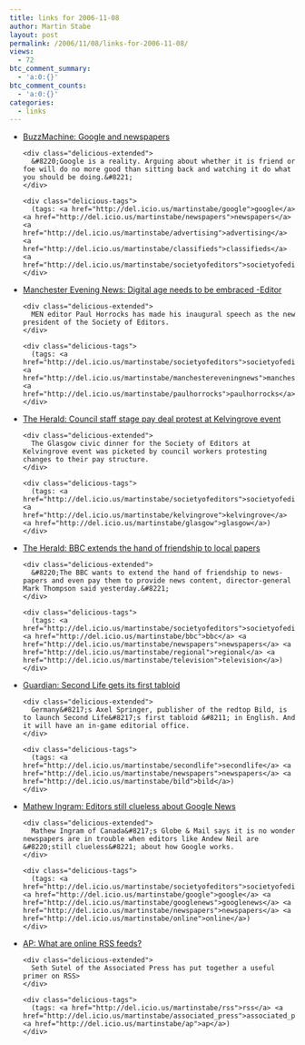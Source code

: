 ```yaml
---
title: links for 2006-11-08
author: Martin Stabe
layout: post
permalink: /2006/11/08/links-for-2006-11-08/
views:
  - 72
btc_comment_summary:
  - 'a:0:{}'
btc_comment_counts:
  - 'a:0:{}'
categories:
  - links
---
```

<ul class="delicious">
  <li>
    <div class="delicious-link">
      <a href="http://www.buzzmachine.com/index.php/2006/11/07/google-and-newspapers/">BuzzMachine: Google and newspapers</a>
    </div>
    
    <div class="delicious-extended">
      &#8220;Google is a reality. Arguing about whether it is friend or foe will do no more good than sitting back and watching it do what you should be doing.&#8221;
    </div>
    
    <div class="delicious-tags">
      (tags: <a href="http://del.icio.us/martinstabe/google">google</a> <a href="http://del.icio.us/martinstabe/newspapers">newspapers</a> <a href="http://del.icio.us/martinstabe/advertising">advertising</a> <a href="http://del.icio.us/martinstabe/classifieds">classifieds</a> <a href="http://del.icio.us/martinstabe/societyofeditors">societyofeditors</a>)
    </div>
  </li>
  
  <li>
    <div class="delicious-link">
      <a href="http://www.manchestereveningnews.co.uk/news/technology/s/227/227589_digital_age_needs_to_be_embraced__editor.html">Manchester Evening News: Digital age needs to be embraced -Editor</a>
    </div>
    
    <div class="delicious-extended">
      MEN editor Paul Horrocks has made his inaugural speech as the new president of the Society of Editors.
    </div>
    
    <div class="delicious-tags">
      (tags: <a href="http://del.icio.us/martinstabe/societyofeditors">societyofeditors</a> <a href="http://del.icio.us/martinstabe/manchestereveningnews">manchestereveningnews</a> <a href="http://del.icio.us/martinstabe/paulhorrocks">paulhorrocks</a>)
    </div>
  </li>
  
  <li>
    <div class="delicious-link">
      <a href="http://www.theherald.co.uk/news/73855.shtml">The Herald: Council staff stage pay deal protest at Kelvingrove event</a>
    </div>
    
    <div class="delicious-extended">
      The Glasgow civic dinner for the Society of Editors at Kelvingrove event was picketed by council workers protesting changes to their pay structure.
    </div>
    
    <div class="delicious-tags">
      (tags: <a href="http://del.icio.us/martinstabe/societyofeditors">societyofeditors</a> <a href="http://del.icio.us/martinstabe/kelvingrove">kelvingrove</a> <a href="http://del.icio.us/martinstabe/glasgow">glasgow</a>)
    </div>
  </li>
  
  <li>
    <div class="delicious-link">
      <a href="http://www.theherald.co.uk/news/73854.html">The Herald: BBC extends the hand of friendship to local papers</a>
    </div>
    
    <div class="delicious-extended">
      &#8220;The BBC wants to extend the hand of friendship to news-papers and even pay them to provide news content, director-general Mark Thompson said yesterday.&#8221;
    </div>
    
    <div class="delicious-tags">
      (tags: <a href="http://del.icio.us/martinstabe/societyofeditors">societyofeditors</a> <a href="http://del.icio.us/martinstabe/bbc">bbc</a> <a href="http://del.icio.us/martinstabe/newspapers">newspapers</a> <a href="http://del.icio.us/martinstabe/regional">regional</a> <a href="http://del.icio.us/martinstabe/television">television</a>)
    </div>
  </li>
  
  <li>
    <div class="delicious-link">
      <a href="http://technology.guardian.co.uk/news/story/0,,1941621,00.html">Guardian: Second Life gets its first tabloid</a>
    </div>
    
    <div class="delicious-extended">
      Germany&#8217;s Axel Springer, publisher of the redtop Bild, is to launch Second Life&#8217;s first tabloid &#8211; in English. And it will have an in-game editorial office.
    </div>
    
    <div class="delicious-tags">
      (tags: <a href="http://del.icio.us/martinstabe/secondlife">secondlife</a> <a href="http://del.icio.us/martinstabe/newspapers">newspapers</a> <a href="http://del.icio.us/martinstabe/bild">bild</a>)
    </div>
  </li>
  
  <li>
    <div class="delicious-link">
      <a href="http://www.mathewingram.com/media/?p=84">Mathew Ingram: Editors still clueless about Google News</a>
    </div>
    
    <div class="delicious-extended">
      Mathew Ingram of Canada&#8217;s Globe & Mail says it is no wonder newspapers are in trouble when editors like Andew Neil are &#8220;still clueless&#8221; about how Google works.
    </div>
    
    <div class="delicious-tags">
      (tags: <a href="http://del.icio.us/martinstabe/societyofeditors">societyofeditors</a> <a href="http://del.icio.us/martinstabe/google">google</a> <a href="http://del.icio.us/martinstabe/googlenews">googlenews</a> <a href="http://del.icio.us/martinstabe/newspapers">newspapers</a> <a href="http://del.icio.us/martinstabe/online">online</a>)
    </div>
  </li>
  
  <li>
    <div class="delicious-link">
      <a href="http://news.yahoo.com/s/ap/20061107/ap_on_bi_co_ne/good_question">AP: What are online RSS feeds?</a>
    </div>
    
    <div class="delicious-extended">
      Seth Sutel of the Associated Press has put together a useful primer on RSS>
    </div>
    
    <div class="delicious-tags">
      (tags: <a href="http://del.icio.us/martinstabe/rss">rss</a> <a href="http://del.icio.us/martinstabe/associated_press">associated_press</a> <a href="http://del.icio.us/martinstabe/ap">ap</a>)
    </div>
  </li>
</ul>
